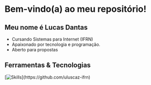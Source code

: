 
# Bem-vindo(a) ao meu repositório! 
## Meu nome é Lucas Dantas

- Cursando Sistemas para Internet (IFRN)
- Apaixonado por tecnologia e programação.
- Aberto para propostas


## Ferramentas & Tecnologias

[![Skills](https://skillicons.dev/icons?i=vue,vuetify,ts,js,py,html,css,sass,vscode,git,github,bash,linux,windows,)](https://github.com/uluscaz-ifrn)
